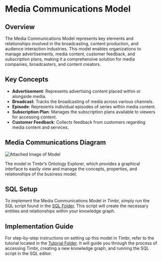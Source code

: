 # Media Communications Model

## Overview
The Media Communications Model represents key elements and relationships involved in the broadcasting, content production, and audience interaction industries. This model enables organizations to manage advertisements, media content, customer feedback, and subscription plans, making it a comprehensive solution for media companies, broadcasters, and content creators.

## Key Concepts
- **Advertisement**: Represents advertising content placed within or alongside media.
- **Broadcast**: Tracks the broadcasting of media across various channels.
- **Episode**: Represents individual episodes of series within media content.
- **Subscription Plan**: Manages the subscription plans available to viewers for accessing content.
- **Customer Feedback**: Collects feedback from customers regarding media content and services.

## Media Communications Diagram

![Attached Image of Model](path/to/image.png)

The model in Timbr’s Ontology Explorer, which provides a graphical interface to easily view and manage the concepts, properties, and relationships of the business model.

## SQL Setup
To implement the Media Communications Model in Timbr, simply run the SQL script found in the [SQL Folder](./sql). This script will create the necessary entities and relationships within your knowledge graph.

## Implementation Guide
For step-by-step instructions on setting up this model in Timbr, refer to the tutorial located in the [Tutorial Folder](./tutorial). It will guide you through the process of accessing Timbr, creating a new knowledge graph, and running the SQL script in the SQL editor.
